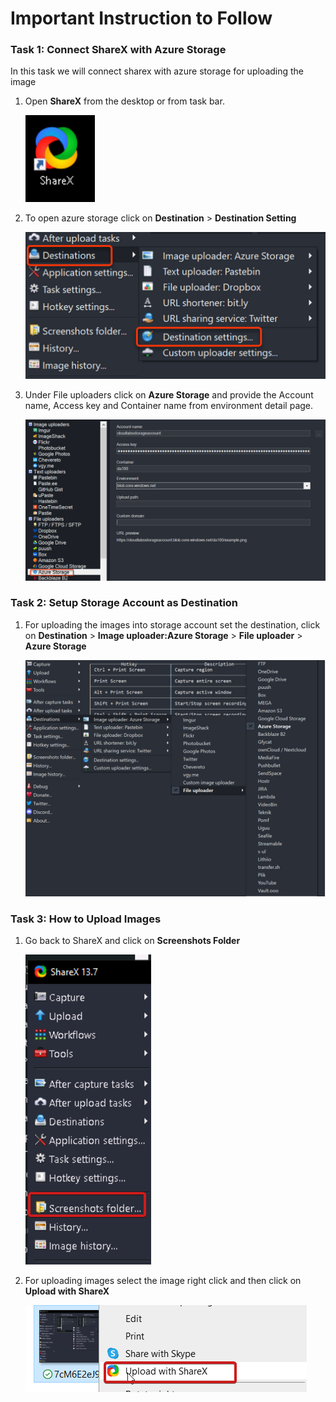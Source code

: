# **Important Instruction to Follow**


### Task 1: **Connect ShareX with Azure Storage**


In this task we will connect sharex with azure storage for uploading the image

1. Open **ShareX** from the desktop or from task bar.

   ![Picture 1](Linked_image_Files/share-2.png)

2. To open azure storage click on **Destination** > **Destination Setting** 

     ![Picture 2](Linked_image_Files/sharex-3.png)
     
3. Under File uploaders click on **Azure Storage** and provide the Account name, Access key and Container name from environment detail page.
  
   ![Picture 2](Linked_image_Files/sharex-4.png)


### Task 2: **Setup Storage Account as Destination**


1. For uploading the images into storage account set the destination, click on **Destination** > **Image uploader:Azure Storage** > **File uploader** > **Azure Storage**

   ![Picture 2](Linked_image_Files/DA100-5.png)


### Task 3: **How to Upload Images**


1. Go back to ShareX and click on **Screenshots Folder**

   ![Picture 2](Linked_image_Files/ssfolder.png)

2. For uploading images select the image right click and then click on **Upload with ShareX**

   ![Picture 2](Linked_image_Files/upload.png)
